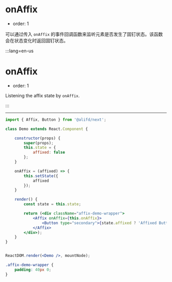 # onAffix

- order: 1

可以通过传入 `onAffix` 的事件回调函数来监听元素是否发生了固钉状态。该函数会在状态变化时返回固钉状态。

:::lang=en-us
# onAffix

- order: 1

Listening the affix state by `onAffix`.

:::

---

````jsx
import { Affix, Button } from '@alifd/next';

class Demo extends React.Component {

    constructor(props) {
        super(props);
        this.state = {
            affixed: false
        };
    }

    onAffix = (affixed) => {
        this.setState({
            affixed
        });
    }

    render() {
        const state = this.state;

        return (<div className="affix-demo-wrapper">
            <Affix onAffix={this.onAffix}>
                <Button type="secondary">{state.affixed ? 'Affixed Button' : 'Unaffixed Button'}</Button>
            </Affix>
        </div>);
    }
}


ReactDOM.render(<Demo />, mountNode);
````

````css
.affix-demo-wrapper {
    padding: 40px 0;
}
````
